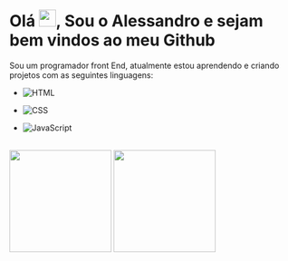 ## <h1 align="left"> Olá <img src="https://raw.githubusercontent.com/kaueMarques/kaueMarques/master/hi.gif" height="30px">, Sou o Alessandro e sejam bem vindos ao meu Github</h1>
Sou um programador front End, atualmente estou aprendendo e criando projetos com as seguintes linguagens:
<br>

- ![HTML](https://img.shields.io/badge/-HTML-05122A?style=flat&logo=HTML5)&nbsp;

- ![CSS](https://img.shields.io/badge/-CSS-05122A?style=flat&logo=CSS3&logoColor=1572B6)&nbsp;  

- ![JavaScript](https://img.shields.io/badge/-JavaScript-05122A?style=flat&logo=javascript)&nbsp;
<br>

<div>
  <img height="180em" src="https://github-readme-stats.vercel.app/api?username=Alessandrof30&show_icons=true&theme=great-gatsby&include_all_commits=true&count_private=true"/>
  <img height="180em" src="https://github-readme-stats.vercel.app/api/top-langs/?username=Alessandrof30&layout=compact&langs_count=16&theme=great-gatsby"/>
</div>
  
  





